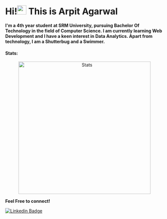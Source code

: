 # Hi!<img src="https://github.com/iamshubhamg/iamshubhamg/blob/master/Assests/Hi.gif" width="29px"> This is Arpit Agarwal


**I'm a 4th year student at SRM University, pursuing Bachelor Of Technology in the field of Computer Science. I am currently learning Web Development and I have a keen interest in Data Analytics. Apart from technology, I am a Shutterbug and a Swimmer.**

<!---
<table>
  <tr>
    <td>You are visitor</td>
    <td><img src="https://profile-counter.glitch.me/Arpit6375/count.svg" alt="vistor count" height="30" /></td>
  </tr>
</table>
--->

 #### Stats:
 <p align="center"> 
 
 <!--- <img src="https://activity-graph.herokuapp.com/graph?username=Arpit6375&bg_color=0d1017&color=00ff00&point=11b819&area=true&line=00ff00&hide_border=true" alt="Contribution graph" />  --->
 
  <img align="center" width="420" src="https://github-readme-stats.vercel.app/api?username=Arpit6375&show_icons=true&theme=midnight-purple" alt="Stats" />
</p>

<!---
Arpit6375/Arpit6375 is a ✨ special ✨ repository because its `README.md` (this file) appears on your GitHub profile.
You can click the Preview link to take a look at your changes.
--->

 **Feel Free to connect!**


[![Linkedin Badge](https://img.shields.io/badge/-LinkedIn-blue?style=flat-square&logo=Linkedin&logoColor=white&link=https://www.linkedin.com/in/sanskritikhare/)](https://www.linkedin.com/in/arpit-agarwal-6097a91ba/)
